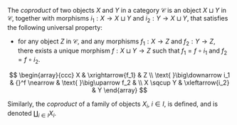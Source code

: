 The *coproduct* of two objects $X$ and $Y$ in a category $\mathcal{C}$ is an object $X \sqcup Y$ in $\mathcal{C}$, together with morphisms $i_1: X \to X \sqcup Y$ and $i_2: Y \to X \sqcup Y$, that satisfies the following universal property:

- for any object $Z$ in $\mathcal{C}$, and any morphisms $f_1: X \to Z$ and $f_2: Y \to Z$, there exists a unique morphism $f: X \sqcup Y \to Z$ such that $f_1 = f \circ i_1$ and $f_2 = f \circ i_2$.

$$
\begin{array}{ccc}
X & \xrightarrow{f_1} & Z \\
\text{  }\big\downarrow i_1 & {}^f \nearrow & \text{  }\big\uparrow f_2 & \\
X \sqcup Y  & \xleftarrow{i_2} & Y
\end{array}
$$

Similarly, the *coproduct* of a family of objects $X_i$, $i \in I$, is defined, and is denoted $\coprod_{i \in I} X_i$.
